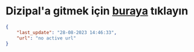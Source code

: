 # Dizipal'a gitmek için [buraya](None) tıklayın
        
```json
{
    "last_update": "28-08-2023 14:46:33",
    "url": "no active url"
}
```